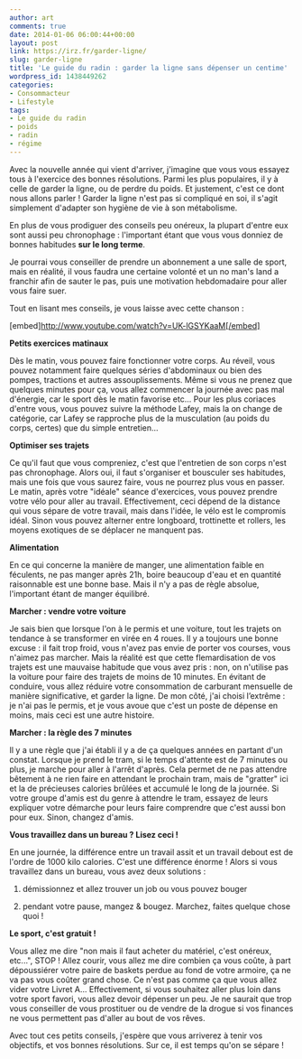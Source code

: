 ```yaml
---
author: art
comments: true
date: 2014-01-06 06:00:44+00:00
layout: post
link: https://irz.fr/garder-ligne/
slug: garder-ligne
title: 'Le guide du radin : garder la ligne sans dépenser un centime'
wordpress_id: 1438449262
categories:
- Consommacteur
- Lifestyle
tags:
- Le guide du radin
- poids
- radin
- régime
---
```


Avec la nouvelle année qui vient d'arriver, j'imagine que vous vous essayez tous à l'exercice des bonnes résolutions. Parmi les plus populaires, il y à celle de garder la ligne, ou de perdre du poids. Et justement, c'est ce dont nous allons parler ! Garder la ligne n'est pas si compliqué en soi, il s'agit simplement d'adapter son hygiène de vie à son métabolisme.

En plus de vous prodiguer des conseils peu onéreux, la plupart d'entre eux sont aussi peu chronophage : l'important étant que vous vous donniez de bonnes habitudes **sur le long terme**.

Je pourrai vous conseiller de prendre un abonnement a une salle de sport, mais en réalité, il vous faudra une certaine volonté et un no man's land a franchir afin de sauter le pas, puis une motivation hebdomadaire pour aller vous faire suer.

Tout en lisant mes conseils, je vous laisse avec cette chanson :

[embed]http://www.youtube.com/watch?v=UK-lGSYKaaM[/embed]

**Petits exercices matinaux**

Dès le matin, vous pouvez faire fonctionner votre corps. Au réveil, vous pouvez notamment faire quelques séries d'abdominaux ou bien des pompes, tractions et autres assouplissements. Même si vous ne prenez que quelques minutes pour ça, vous allez commencer la journée avec pas mal d'énergie, car le sport dès le matin favorise etc... Pour les plus coriaces d'entre vous, vous pouvez suivre la méthode Lafey, mais la on change de catégorie, car Lafey se rapproche plus de la musculation (au poids du corps, certes) que du simple entretien...

**Optimiser ses trajets**

Ce qu'il faut que vous compreniez, c'est que l'entretien de son corps n'est pas chronophage. Alors oui, il faut s'organiser et bousculer ses habitudes, mais une fois que vous saurez faire, vous ne pourrez plus vous en passer. Le matin, après votre "idéale" séance d'exercices, vous pouvez prendre votre vélo pour aller au travail. Effectivement, ceci dépend de la distance qui vous sépare de votre travail, mais dans l'idée, le vélo est le compromis idéal. Sinon vous pouvez alterner entre longboard, trottinette et rollers, les moyens exotiques de se déplacer ne manquent pas.

**Alimentation**

En ce qui concerne la manière de manger, une alimentation faible en féculents, ne pas manger après 21h, boire beaucoup d'eau et en quantité raisonnable est une bonne base. Mais il n'y a pas de règle absolue, l'important étant de manger équilibré.

**Marcher : vendre votre voiture**

Je sais bien que lorsque l'on à le permis et une voiture, tout les trajets on tendance à se transformer en virée en 4 roues. Il y a toujours une bonne excuse : il fait trop froid, vous n'avez pas envie de porter vos courses, vous n'aimez pas marcher. Mais la réalité est que cette flemardisation de vos trajets est une mauvaise habitude que vous avez pris : non, on n'utilise pas la voiture pour faire des trajets de moins de 10 minutes. En évitant de conduire, vous allez réduire votre consommation de carburant mensuelle de manière significative, et garder la ligne. De mon côté, j'ai choisi l’extrême : je n'ai pas le permis, et je vous avoue que c'est un poste de dépense en moins, mais ceci est une autre histoire.

**Marcher : la règle des 7 minutes**

Il y a une règle que j'ai établi il y a de ça quelques années en partant d'un constat. Lorsque je prend le tram, si le temps d'attente est de 7 minutes ou plus, je marche pour aller à l'arrêt d'après. Cela permet de ne pas attendre bêtement à ne rien faire en attendant le prochain tram, mais de "gratter" ici et la de précieuses calories brûlées et accumulé le long de la journée. Si votre groupe d'amis est du genre à attendre le tram, essayez de leurs expliquer votre démarche pour leurs faire comprendre que c'est aussi bon pour eux. Sinon, changez d'amis.

**Vous travaillez dans un bureau ? Lisez ceci !**

En une journée, la différence entre un travail assit et un travail debout est de l'ordre de 1000 kilo calories. C'est une différence énorme ! Alors si vous travaillez dans un bureau, vous avez deux solutions :




    
  1. démissionnez et allez trouver un job ou vous pouvez bouger

    
  2. pendant votre pause, mangez & bougez. Marchez, faites quelque chose quoi !



**Le sport, c'est gratuit !**

Vous allez me dire "non mais il faut acheter du matériel, c'est onéreux, etc...", STOP ! Allez courir, vous allez me dire combien ça vous coûte, à part dépoussiérer votre paire de baskets perdue au fond de votre armoire, ça ne va pas vous coûter grand chose. Ce n'est pas comme ça que vous allez vider votre Livret A... Effectivement, si vous souhaitez aller plus loin dans votre sport favori, vous allez devoir dépenser un peu. Je ne saurait que trop vous conseiller de vous prostituer ou de vendre de la drogue si vos finances ne vous permettent pas d'aller au bout de vos rêves.

Avec tout ces petits conseils, j'espère que vous arriverez à tenir vos objectifs, et vos bonnes résolutions. Sur ce, il est temps qu'on se sépare !


